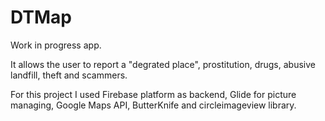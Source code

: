 # DTMap


Work in progress app.

It allows the user to report a "degrated place", prostitution, drugs, abusive landfill, theft and scammers.

For this project I used Firebase platform as backend, Glide for picture managing, Google Maps API, ButterKnife and circleimageview library.